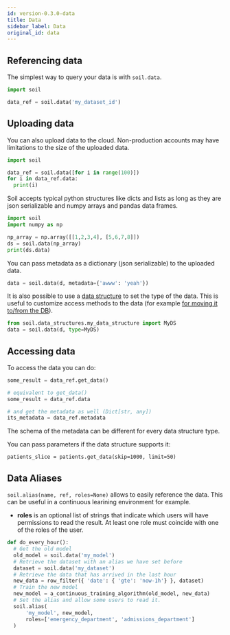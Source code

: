 ```yaml
---
id: version-0.3.0-data
title: Data
sidebar_label: Data
original_id: data
---
```


## Referencing data

The simplest way to query your data is with `soil.data`.

```python
import soil

data_ref = soil.data('my_dataset_id')
```


## Uploading data

You can also upload data to the cloud. Non-production accounts may have limitations to the size of the uploaded data.
```python
import soil

data_ref = soil.data([for i in range(100)])
for i in data_ref.data:
  print(i)
```

Soil accepts typical python structures like dicts and lists as long as they are json serializable and numpy arrays and pandas data frames.

```py
import soil
import numpy as np

np_array = np.array([[1,2,3,4], [5,6,7,8]])
ds = soil.data(np_array)
print(ds.data)
```

You can pass metadata as a dictionary (json serializable) to the uploaded data.
```py
data = soil.data(d, metadata={'awww': 'yeah'})
```

It is also possible to use a [data structure](data-structures) to set the type of the data. This is useful to customize access methods to the data (for example [for moving it to/from the DB](data-structures#read-to-insert-from-a-data-base)).

```py
from soil.data_structures.my_data_structure import MyDS
data = soil.data(d, type=MyDS)
```

## Accessing data

To access the data you can do:
```python
some_result = data_ref.get_data()

# equivalent to get_data()
some_result = data_ref.data

# and get the metadata as well (Dict[str, any])
its_metadata = data_ref.metadata
```

The schema of the metadata can be different for every data structure type.


You can pass parameters if the data structure supports it:
```
patients_slice = patients.get_data(skip=1000, limit=50)
```


## Data Aliases

`soil.alias(name, ref, roles=None)` allows to easily reference the data. This can be useful in a continuous learining environment for example.

* **roles** is an optional list of strings that indicate which users will have permissions to read the result.
At least one role must coincide with one of the roles of the user.

```python
def do_every_hour():
  # Get the old model
  old_model = soil.data('my_model')
  # Retrieve the dataset with an alias we have set before
  dataset = soil.data('my_dataset')
  # Retrieve the data that has arrived in the last hour
  new_data = row_filter({ 'date': { 'gte': 'now-1h'} }, dataset)
  # Train the new model
  new_model = a_continuous_training_algorithm(old_model, new_data)
  # Set the alias and allow some users to read it.
  soil.alias(
      'my_model', new_model,
      roles=['emergency_department', 'admissions_department']
  )

```
